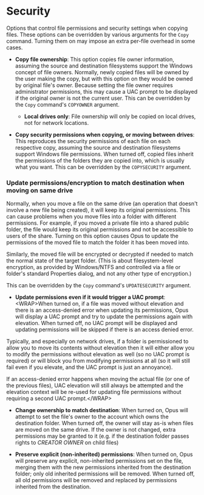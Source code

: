 # Security

Options that control file permissions and security settings when copying files. These options can be overridden by various arguments for the `Copy` command. Turning them on may impose an extra per-file overhead in some cases.

- **Copy file ownership**: This option copies file owner information, assuming the source and destination filesystems support the Windows concept of file owners. Normally, newly copied files will be owned by the user making the copy, but with this option on they would be owned by original file's owner. Because setting the file owner requires administrator permissions, this may cause a UAC prompt to be displayed if the original owner is not the current user. This can be overridden by the `Copy` command's `COPYOWNER` argument.
  - **Local drives only**: File ownership will only be copied on local drives, not for network locations.

- **Copy security permissions when copying, or moving between drives**: This reproduces the security permissions of each file on each respective copy, assuming the source and destination filesystems support Windows file permissions. When turned off, copied files inherit the permissions of the folders they are copied into, which is usually what you want. This can be overridden by the `COPYSECURITY` argument.

### Update permissions/encryption to match destination when moving on same drive

Normally, when you move a file on the same drive (an operation that doesn't involve a new file being created), it will keep its original permissions. This can cause problems when you move files into a folder with different permissions. For example, if you moved a private file into a shared public folder, the file would keep its original permissions and not be accessible to users of the share. Turning on this option causes Opus to update the permissions of the moved file to match the folder it has been moved into.

Similarly, the moved file will be encrypted or decrypted if needed to match the normal state of the target folder. (This is about filesystem-level encryption, as provided by Windows/NTFS and controlled via a file or folder's standard Properties dialog, and not any other type of encryption.)

This can be overridden by the `Copy` command's `UPDATESECURITY` argument.

- **Update permissions even if it would trigger a UAC prompt**: \<WRAP\>When turned on, if a file was moved without elevation and there is an access-denied error when updating its permissions, Opus will display a UAC prompt and try to update the permissions again with elevation. When turned off, no UAC prompt will be displayed and updating permissions will be skipped if there is an access denied error.

Typically, and especially on network drives, if a folder is permissioned to allow you to move its contents without elevation then it will either allow you to modify the permissions without elevation as well (so no UAC prompt is required) or will block you from modifying permissions at all (so it will still fail even if you elevate, and the UAC prompt is just an annoyance).

If an access-denied error happens when moving the actual file (or one of the previous files), UAC elevation will still always be attempted and the elevation context will be re-used for updating file permissions without requiring a second UAC prompt.\</WRAP\>

- **Change ownership to match destination**: When turned on, Opus will attempt to set the file's owner to the account which owns the destination folder. When turned off, the owner will stay as-is when files are moved on the same drive. If the owner is not changed, extra permissions may be granted to it (e.g. if the destination folder passes rights to *CREATOR OWNER* on child files)

- **Preserve explicit (non-inherited) permissions**: When turned on, Opus will preserve any explicit, non-inherited permissions set on the file, merging them with the new permissions inherited from the destination folder; only old inherited permissions will be removed. When turned off, all old permissions will be removed and replaced by permissions inherited from the destination.
